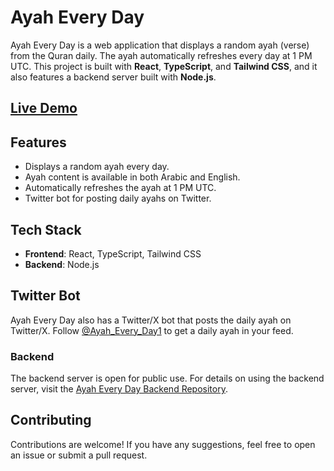 # Ayah Every Day

Ayah Every Day is a web application that displays a random ayah (verse) from the Quran daily. The ayah automatically refreshes every day at 1 PM UTC. This project is built with **React**, **TypeScript**, and **Tailwind CSS**, and it also features a backend server built with **Node.js**.

## [Live Demo](https://ayah-every-day.vercel.app/)

## Features

- Displays a random ayah every day.
- Ayah content is available in both Arabic and English.
- Automatically refreshes the ayah at 1 PM UTC.
- Twitter bot for posting daily ayahs on Twitter.

## Tech Stack

- **Frontend**: React, TypeScript, Tailwind CSS
- **Backend**: Node.js

## Twitter Bot

Ayah Every Day also has a Twitter/X bot that posts the daily ayah on Twitter/X. Follow [@Ayah_Every_Day1](https://x.com/ayah_every_day1) to get a daily ayah in your feed.

### Backend

The backend server is open for public use.
For details on using the backend server, visit the [Ayah Every Day Backend Repository](https://github.com/MohamadHajjRabee/backend-ayah-every-day).

## Contributing

Contributions are welcome! If you have any suggestions, feel free to open an issue or submit a pull request.
